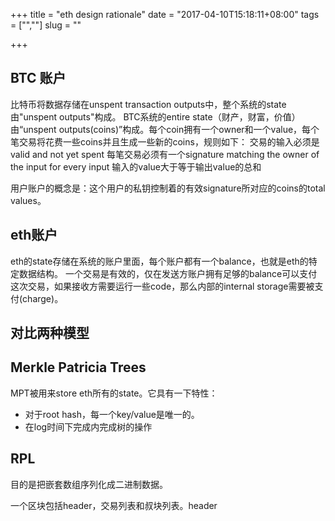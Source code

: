 +++
title = "eth design rationale"
date = "2017-04-10T15:18:11+08:00"
tags = ["",""]
slug = ""

+++

## BTC 账户
比特币将数据存储在unspent transaction outputs中，整个系统的state由"unspent outputs"构成。
BTC系统的entire state（财产，财富，价值）由“unspent outputs(coins)”构成。每个coin拥有一个owner和一个value，每个笔交易将花费一些coins并且生成一些新的coins，规则如下：
交易的输入必须是valid and not yet spent
每笔交易必须有一个signature matching the owner of the input for every input
输入的value大于等于输出value的总和

用户账户的概念是：这个用户的私钥控制着的有效signature所对应的coins的total values。

## eth账户
eth的state存储在系统的账户里面，每个账户都有一个balance，也就是eth的特定数据结构。
一个交易是有效的，仅在发送方账户拥有足够的balance可以支付这次交易，如果接收方需要运行一些code，那么内部的internal storage需要被支付(charge)。

## 对比两种模型

## Merkle Patricia Trees

MPT被用来store eth所有的state。它具有一下特性：
* 对于root hash，每一个key/value是唯一的。
* 在log时间下完成内完成树的操作


## RPL
目的是把嵌套数组序列化成二进制数据。

一个区块包括header，交易列表和叔块列表。header
